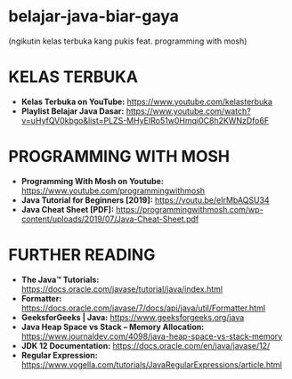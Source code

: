 # belajar-java-biar-gaya 
(ngikutin kelas terbuka kang pukis feat. programming with mosh)

# KELAS TERBUKA
* <b>Kelas Terbuka on YouTube:</b> https://www.youtube.com/kelasterbuka
* <b>Playlist Belajar Java Dasar:</b> https://www.youtube.com/watch?v=uHyfQV0kbgo&list=PLZS-MHyEIRo51w0Hmqi0C8h2KWNzDfo6F

# PROGRAMMING WITH MOSH
* <b>Programming With Mosh on Youtube:</b> https://www.youtube.com/programmingwithmosh
* <b>Java Tutorial for Beginners [2019]:</b> https://youtu.be/eIrMbAQSU34
* <b>Java Cheat Sheet [PDF]:</b> https://programmingwithmosh.com/wp-content/uploads/2019/07/Java-Cheat-Sheet.pdf

# FURTHER READING
* <b>The Java™ Tutorials:</b> https://docs.oracle.com/javase/tutorial/java/index.html
* <b>Formatter:</b> https://docs.oracle.com/javase/7/docs/api/java/util/Formatter.html
* <b>GeeksforGeeks | Java:</b> https://www.geeksforgeeks.org/java
* <b>Java Heap Space vs Stack – Memory Allocation:</b> https://www.journaldev.com/4098/java-heap-space-vs-stack-memory
* <b>JDK 12 Documentation:</b> https://docs.oracle.com/en/java/javase/12/
* <b>Regular Expression:</b> https://www.vogella.com/tutorials/JavaRegularExpressions/article.html